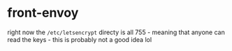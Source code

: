 
# front-envoy

right now the `/etc/letsencrypt` directy is all 755 - meaning that anyone can
read the keys - this is probably not a good idea lol
